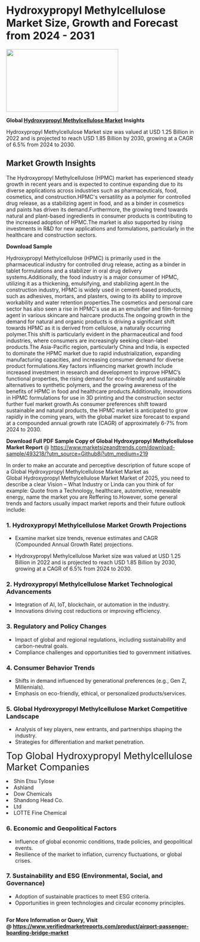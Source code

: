 <H1>Hydroxypropyl Methylcellulose Market Size, Growth and Forecast from 2024 - 2031</H1><img class="aligncenter size-medium wp-image-584254" src="https://thirdeyenews.in/wp-content/uploads/2024/09/Global-Market-Research-300x168.jpeg" alt="" width="300" height="168" /><p><strong>Global&nbsp;<a href="https://www.marketsizeandtrends.com/download-sample/493218/?utm_source=Github8j?utm_medium=219">Hydroxypropyl Methylcellulose Market</a> Insights</strong></p><p>Hydroxypropyl Methylcellulose Market size was valued at USD 1.25 Billion in 2022 and is projected to reach USD 1.85 Billion by 2030, growing at a CAGR of 6.5% from 2024 to 2030.</p><p><h2>Market Growth Insights</h2> <p>The Hydroxypropyl Methylcellulose (HPMC) market has experienced steady growth in recent years and is expected to continue expanding due to its diverse applications across industries such as pharmaceuticals, food, cosmetics, and construction.HPMC's versatility as a polymer for controlled drug release, as a stabilizing agent in food, and as a binder in cosmetics and paints has driven its demand.Furthermore, the growing trend towards natural and plant-based ingredients in consumer products is contributing to the increased adoption of HPMC.The market is also supported by rising investments in R&D for new applications and formulations, particularly in the healthcare and construction sectors.</p> <p><strong>Download Sample</strong></p> <p>Hydroxypropyl Methylcellulose (HPMC) is primarily used in the pharmaceutical industry for controlled drug release, acting as a binder in tablet formulations and a stabilizer in oral drug delivery systems.Additionally, the food industry is a major consumer of HPMC, utilizing it as a thickening, emulsifying, and stabilizing agent.In the construction industry, HPMC is widely used in cement-based products, such as adhesives, mortars, and plasters, owing to its ability to improve workability and water retention properties.The cosmetics and personal care sector has also seen a rise in HPMC's use as an emulsifier and film-forming agent in various skincare and haircare products.The ongoing growth in the demand for natural and organic products is driving a significant shift towards HPMC as it is derived from cellulose, a naturally occurring polymer.This shift is particularly evident in the pharmaceutical and food industries, where consumers are increasingly seeking clean-label products.The Asia-Pacific region, particularly China and India, is expected to dominate the HPMC market due to rapid industrialization, expanding manufacturing capacities, and increasing consumer demand for diverse product formulations.Key factors influencing market growth include increased investment in research and development to improve HPMC’s functional properties, the rising demand for eco-friendly and sustainable alternatives to synthetic polymers, and the growing awareness of the benefits of HPMC in food and healthcare products.Additionally, innovations in HPMC formulations for use in 3D printing and the construction sector further fuel market growth.As consumer preferences shift toward sustainable and natural products, the HPMC market is anticipated to grow rapidly in the coming years, with the global market size forecast to expand at a compounded annual growth rate (CAGR) of approximately 6-7% from 2024 to 2030.</p> <p><span class=""><strong>Download Full PDF Sample Copy of Global Hydroxypropyl Methylcellulose Market Report</strong> @ <a href="https://www.marketsizeandtrends.com/download-sample/493218/?utm_source=Github8j?utm_medium=219" target="_blank">https://www.marketsizeandtrends.com/download-sample/493218/?utm_source=Github8j?utm_medium=219</a></span></p><p>In order to make an accurate and perceptive description of future scope of a Global&nbsp;Hydroxypropyl Methylcellulose Market Market as Global&nbsp;Hydroxypropyl Methylcellulose Market Market of 2025, you need to describe a clear Vision &ndash; What Industry or Linda can you think of for example: Quote from a Technology, healthcare, automotive, renewable energy, name the market you are Reffering to.However, some general trends and factors usually impact market reports and their future outlook include:</p><h3>1.&nbsp;<strong>Hydroxypropyl Methylcellulose Market Growth Projections</strong></h3><ul><li>Examine market size trends, revenue estimates and CAGR (Compounded Annual Growth Rate) projections.</li><li><p>Hydroxypropyl Methylcellulose Market size was valued at USD 1.25 Billion in 2022 and is projected to reach USD 1.85 Billion by 2030, growing at a CAGR of 6.5% from 2024 to 2030.</p></li></ul><h3>2.&nbsp;<strong>Hydroxypropyl Methylcellulose Market Technological Advancements</strong></h3><ul><li>Integration of AI, IoT, blockchain, or automation in the industry.</li><li>Innovations driving cost reductions or improving efficiency.</li></ul><h3>3.&nbsp;<strong>Regulatory and Policy Changes</strong></h3><ul><li>Impact of global and regional regulations, including sustainability and carbon-neutral goals.</li><li>Compliance challenges and opportunities tied to government initiatives.</li></ul><h3>4.&nbsp;<strong>Consumer Behavior Trends</strong></h3><ul><li>Shifts in demand influenced by generational preferences (e.g., Gen Z, Millennials).</li><li>Emphasis on eco-friendly, ethical, or personalized products/services.</li></ul><h3>5.&nbsp;<strong>Global Hydroxypropyl Methylcellulose Market Competitive Landscape</strong></h3><ul><li>Analysis of key players, new entrants, and partnerships shaping the industry.</li><li>Strategies for differentiation and market penetration.</li></ul><p data-pm-slice="1 1 []"><span style="color: inherit; font-family: inherit; font-size: 25px;">Top Global Hydroxypropyl Methylcellulose Market Companies</span></p><div class="" data-test-id=""><p><li>Shin Etsu Tylose</li><li> Ashland</li><li> Dow Chemicals</li><li> Shandong Head Co.</li><li> Ltd</li><li> LOTTE Fine Chemical</li></p></div><h3>6.&nbsp;<strong>Economic and Geopolitical Factors</strong></h3><ul><li>Influence of global economic conditions, trade policies, and geopolitical events.</li><li>Resilience of the market to inflation, currency fluctuations, or global crises.</li></ul><h3>7.&nbsp;<strong>Sustainability and ESG (Environmental, Social, and Governance)</strong></h3><ul><li>Adoption of sustainable practices to meet ESG criteria.</li><li>Opportunities in green technologies and circular economy principles.</li></ul><h2><strong style="font-size: 14px;">For More Information or Query, Visit @&nbsp;</strong><a style="background-color: #ffffff; font-size: 14px;" href="https://www.marketsizeandtrends.com/report/hydroxypropyl-methylcellulose-market/" target="_blank">https://www.verifiedmarketreports.com/product/airport-passenger-boarding-bridge-market</a></h2>